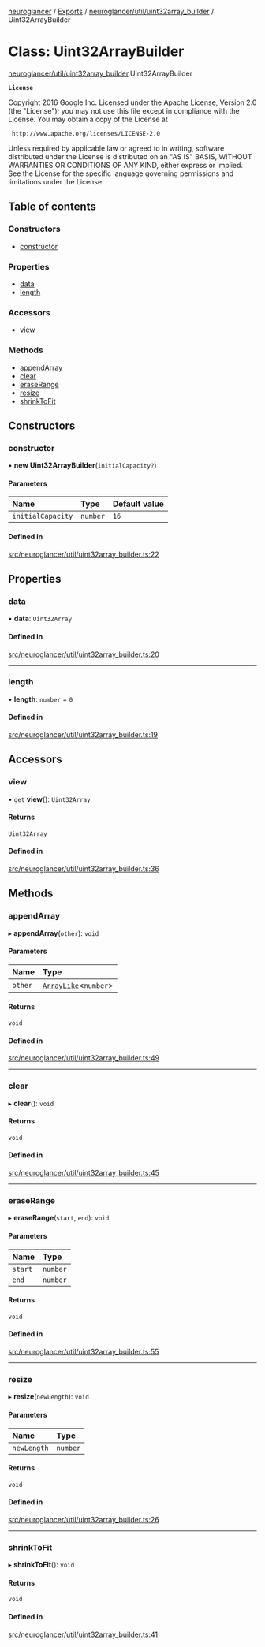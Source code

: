 [neuroglancer](../README.md) / [Exports](../modules.md) / [neuroglancer/util/uint32array\_builder](../modules/neuroglancer_util_uint32array_builder.md) / Uint32ArrayBuilder

# Class: Uint32ArrayBuilder

[neuroglancer/util/uint32array_builder](../modules/neuroglancer_util_uint32array_builder.md).Uint32ArrayBuilder

**`License`**

Copyright 2016 Google Inc.
Licensed under the Apache License, Version 2.0 (the "License");
you may not use this file except in compliance with the License.
You may obtain a copy of the License at

     http://www.apache.org/licenses/LICENSE-2.0

Unless required by applicable law or agreed to in writing, software
distributed under the License is distributed on an "AS IS" BASIS,
WITHOUT WARRANTIES OR CONDITIONS OF ANY KIND, either express or implied.
See the License for the specific language governing permissions and
limitations under the License.

## Table of contents

### Constructors

- [constructor](neuroglancer_util_uint32array_builder.Uint32ArrayBuilder.md#constructor)

### Properties

- [data](neuroglancer_util_uint32array_builder.Uint32ArrayBuilder.md#data)
- [length](neuroglancer_util_uint32array_builder.Uint32ArrayBuilder.md#length)

### Accessors

- [view](neuroglancer_util_uint32array_builder.Uint32ArrayBuilder.md#view)

### Methods

- [appendArray](neuroglancer_util_uint32array_builder.Uint32ArrayBuilder.md#appendarray)
- [clear](neuroglancer_util_uint32array_builder.Uint32ArrayBuilder.md#clear)
- [eraseRange](neuroglancer_util_uint32array_builder.Uint32ArrayBuilder.md#eraserange)
- [resize](neuroglancer_util_uint32array_builder.Uint32ArrayBuilder.md#resize)
- [shrinkToFit](neuroglancer_util_uint32array_builder.Uint32ArrayBuilder.md#shrinktofit)

## Constructors

### constructor

• **new Uint32ArrayBuilder**(`initialCapacity?`)

#### Parameters

| Name | Type | Default value |
| :------ | :------ | :------ |
| `initialCapacity` | `number` | `16` |

#### Defined in

[src/neuroglancer/util/uint32array_builder.ts:22](https://github.com/ActiveBrainAtlas2/neuroglancer/blob/91617476/src/neuroglancer/util/uint32array_builder.ts#L22)

## Properties

### data

• **data**: `Uint32Array`

#### Defined in

[src/neuroglancer/util/uint32array_builder.ts:20](https://github.com/ActiveBrainAtlas2/neuroglancer/blob/91617476/src/neuroglancer/util/uint32array_builder.ts#L20)

___

### length

• **length**: `number` = `0`

#### Defined in

[src/neuroglancer/util/uint32array_builder.ts:19](https://github.com/ActiveBrainAtlas2/neuroglancer/blob/91617476/src/neuroglancer/util/uint32array_builder.ts#L19)

## Accessors

### view

• `get` **view**(): `Uint32Array`

#### Returns

`Uint32Array`

#### Defined in

[src/neuroglancer/util/uint32array_builder.ts:36](https://github.com/ActiveBrainAtlas2/neuroglancer/blob/91617476/src/neuroglancer/util/uint32array_builder.ts#L36)

## Methods

### appendArray

▸ **appendArray**(`other`): `void`

#### Parameters

| Name | Type |
| :------ | :------ |
| `other` | [`ArrayLike`](../interfaces/neuroglancer_async_computation_encode_compressed_segmentation_request._internal_.ArrayLike.md)<`number`\> |

#### Returns

`void`

#### Defined in

[src/neuroglancer/util/uint32array_builder.ts:49](https://github.com/ActiveBrainAtlas2/neuroglancer/blob/91617476/src/neuroglancer/util/uint32array_builder.ts#L49)

___

### clear

▸ **clear**(): `void`

#### Returns

`void`

#### Defined in

[src/neuroglancer/util/uint32array_builder.ts:45](https://github.com/ActiveBrainAtlas2/neuroglancer/blob/91617476/src/neuroglancer/util/uint32array_builder.ts#L45)

___

### eraseRange

▸ **eraseRange**(`start`, `end`): `void`

#### Parameters

| Name | Type |
| :------ | :------ |
| `start` | `number` |
| `end` | `number` |

#### Returns

`void`

#### Defined in

[src/neuroglancer/util/uint32array_builder.ts:55](https://github.com/ActiveBrainAtlas2/neuroglancer/blob/91617476/src/neuroglancer/util/uint32array_builder.ts#L55)

___

### resize

▸ **resize**(`newLength`): `void`

#### Parameters

| Name | Type |
| :------ | :------ |
| `newLength` | `number` |

#### Returns

`void`

#### Defined in

[src/neuroglancer/util/uint32array_builder.ts:26](https://github.com/ActiveBrainAtlas2/neuroglancer/blob/91617476/src/neuroglancer/util/uint32array_builder.ts#L26)

___

### shrinkToFit

▸ **shrinkToFit**(): `void`

#### Returns

`void`

#### Defined in

[src/neuroglancer/util/uint32array_builder.ts:41](https://github.com/ActiveBrainAtlas2/neuroglancer/blob/91617476/src/neuroglancer/util/uint32array_builder.ts#L41)
